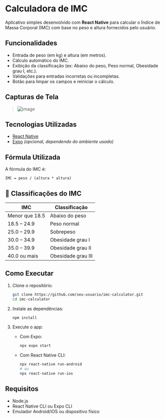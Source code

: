 # Calculadora de IMC

Aplicativo simples desenvolvido com **React Native** para calcular o Índice de Massa Corporal (IMC) com base no peso e altura fornecidos pelo usuário.

## Funcionalidades

- Entrada de peso (em kg) e altura (em metros).
- Cálculo automático do IMC.
- Exibição da classificação (ex: Abaixo do peso, Peso normal, Obesidade grau I, etc.).
- Validações para entradas incorretas ou incompletas.
- Botão para limpar os campos e reiniciar o cálculo.

## Capturas de Tela

> ![image](https://github.com/user-attachments/assets/5a930785-7861-40d3-964d-bd161116a906)


##  Tecnologias Utilizadas

- [React Native](https://reactnative.dev/)
- [Expo](https://expo.dev/) *(opcional, dependendo do ambiente usado)*

##  Fórmula Utilizada

A fórmula do IMC é:

```
IMC = peso / (altura * altura)
```

## 🧾 Classificações do IMC

| IMC                  | Classificação         |
|----------------------|-----------------------|
| Menor que 18.5       | Abaixo do peso        |
| 18.5 – 24.9          | Peso normal           |
| 25.0 – 29.9          | Sobrepeso             |
| 30.0 – 34.9          | Obesidade grau I      |
| 35.0 – 39.9          | Obesidade grau II     |
| 40.0 ou mais         | Obesidade grau III    |

## Como Executar

1. Clone o repositório:
   ```bash
   git clone https://github.com/seu-usuario/imc-calculator.git
   cd imc-calculator
   ```

2. Instale as dependências:
   ```bash
   npm install
   ```

3. Execute o app:
   - Com Expo:
     ```bash
     npx expo start
     ```
   - Com React Native CLI:
     ```bash
     npx react-native run-android
     # ou
     npx react-native run-ios
     ```

## Requisitos

- Node.js
- React Native CLI ou Expo CLI
- Emulador Android/iOS ou dispositivo físico

